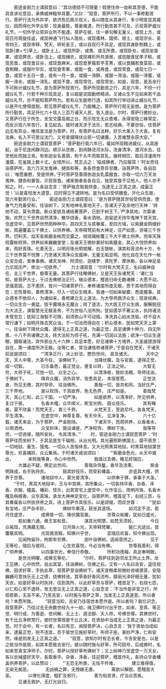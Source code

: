 <!-- { "loadSidebar": true } -->
　　密迹金刚力士谓寂意曰：“其功德勋不可限量！假使住命一劫称其至德，不能具宣讲论意旨，承佛威神粗举其要。”又曰：“寂意，菩萨所行，不以一事修勤苦行。菩萨行法为外异学，欲济危厄故示现义，各以随宜从其身行，多少明宣显其威仪，因而得化外学众邪；现身最胜，尊豪难逮，所行勤苦甚不可及，示现菩萨威仪礼节，一切外学众邪异业所不能逮。菩萨在彼，住一章句解无量义，或现上方，或现日月周旋往返，或现神通飞行仙人隐处，或现儒林、国师、居士，或现宗长、圣帝四王，或现帝释、梵天、转轮圣王，或以自现行不具足，或现其身卧荆棘上，或现卧[麥+弋]草上，或卧土上，或现所卧，或畏、或无所畏，或现卧处，或现坐食果，或现弊衣，或卧泡上，或现赭衣，或现裸形所共游居，或现服食犹孝子睒，或现恶食，或现食豆谷，或现食麻米，或现食萝菔若芋芜菁，或以食餔若食菜茹，或食荆棘，或服叶华实，或现食枣果，或能一食，或再食，或现常食，或现七日一食，或现十五日一食，或有一月一食，或服一渧酥，或服一渧油，或服一渧蜜，或服一渧水，或服一渧乳，或现不食，或现常住，或现常坐。如是，寂意，是及余行不可称计威仪礼节，是为菩萨所现苦行。菩萨所现勤苦之行，具足六年，不但一行威仪礼节，行若干种示现具足，复以超是坚固勤修精进。又诸众生不见如来若干品威仪礼节，亦不能知菩萨所为。若有众生能修行道，如其所行举动进止威仪礼节，以是开化使得度脱。若见菩萨威仪礼节，乃能睹之。菩萨所行观无妄想。是为菩萨所行勤苦，具足开化六十垓人三百万诸天人民，皆入道业。尔时，菩萨行微妙业。又菩萨行在于所生，坐宝交露高阁之台，而示现生无众患难，永得安隐三昧常定，而反示现六年苦行，复见起去。彼时诸天求于法乐，若志经典，不慕世俗，住菩萨边无有异业，唯班宣法是为菩萨。时，有菩萨名曰法种，好乐大乘入于大哀。复有法典，名入不可思议法门，又号普摄降伏众邪一切诸魔，入苦难慧永获大安。”
　　密迹金刚力士谓寂意菩萨：“菩萨勤行竟六年已，辄如所现精进威仪，从其座起，诣于尼连闲静河边。顺示从世故，到闲静流河水际，洗身清净，渡河水去，往至他处而独立焉。有弥迦女名善荫，构千头牛而取其乳，展转相饮，取后淳湩用作湩糜，在釜跳上数十丈。女怪所以，梵志占之：‘临成佛者，乃应服耳！’时女赍往诣菩萨所，及六万天龙鬼神、揵沓和等，各各赍食奇异甘膳，诣菩萨所，各自启曰：‘唯愿垂愍，受是供养。’于时菩萨受善荫弥迦女乳糜服食，亦取一切六万天龙鬼神、揵沓和妻饭，示现皆食。诸来施者各各自见，独受其食不见他人，他人亦不知之。时，一一人各自念言：‘菩萨独念取我供食，当逮无上正真之道，成最正觉！’以是喜悦发大道意，应时得立不退转地。是为名曰受供膳食。开化众生故，现六年勤苦行业。”
　　密迹金刚力士谓寂意曰：“是为菩萨随其世俗受供而食，使身气力充备安和，往诣树下。又有地神名善地天子，告诸天子及余地行天神：‘持地不动，莫令肃震。断众爱欲及诸结著菩萨，已到于树王下。’严净其地，次第诸施，欢然三千世界自然清净，散华烧香，香水洒地。迦留迹天持华鬼神下其天宫，住虚空中，见菩萨欣然雨种种华。其四天王与其眷属，至四方域，以紫磨金网缦妙帐，周遍覆盖三千佛土，以供养佛。天帝释梵前有大神足，庄严如意，咨嗟三千世界。忉利天、焰天各紫磨金帐而交露之，绀琉璃帐覆三千大千佛土供养。兜率天珠校露帐校饰，供养如来巍巍堂堂；及诸天王微妙甚好如紫磨金，其心大悦供养如来，雨好真珠。化善天王，以明月珠光明晃耀，白玉银帐，演其和音流布十方，令三千世界莫不悦豫；乃至诸天清净众宝威神，无量无垢显明。他化自在天化作一帐众宝合成，普奉事佛。诸天龙神、阿须伦、迦楼罗、真陀罗、摩休勒，各以神足圣力示现庄严，修治一切欲界。”
　　力士谓寂意：“尔时有大梵天王，名曰威神自在，主三千世界，极尊无量。其菩萨行往睹佛树，又是天王告诸梵天：‘诸仁当知，是菩萨大士，于过去佛修治正行，植众德本，稽首归命无数诸佛；大愿不动，坚强意固，志不患厌，皆兴一切诸菩萨行，奉修诸度所度无极，悉于其地而得自在；志性普和，善修清净，尽入一切众生根本，皆通一切如来秘要，悉度魔事。其众德本不依仰人，为诸如来，善修建立无上道法，为大导师救济众生；班宣经典，一切众生合一勇猛，拔乎魔境永无魔业；晓了道法，为大医王疗众生病，服解脱冠为大法王，演智慧光无极圣帝，不为世俗八法所拘。犹如莲华不著尘水，执持诸法未曾忽忘；犹如江海智不可限，如须弥山不可动摇，净洗其心如水洗垢，终不自大常行谦下；如明月珠去冥众浊，于一切法而得自在；积众德本，犹如梵天天上第一。往诣树下降伏众魔，逮得无上正真之道，为最正觉，具足诸佛十种力、四无所畏、十八不共诸佛之法，转大法轮为师子吼，充满一切润以法施；欲净一切众生道眼，摄取诸法，弃外邪业九十六种；具足本愿，好见诸佛十方境界，大圣威德游得自在，第一诸度所济无极。汝等仁者，常当谦恪恭诸菩萨。’于是自在梵天，于诸天前说是颂曰：
　　“‘清净正行，决上妙法，愍伤世间，
哀及诸天。
　　　天中之天，天人中尊，大圣今往，
诣佛树下。
　　　当降伏魔，及与官属，逮得正觉，
成一切智。
　　　已乐备悉，最正觉业，便复以转，
正法之轮。
　　　大智无穷，大师子吼，可悦一切，
众生之心。
　　　以清净故，致妙法眼，导师往诣，
于佛树下。
　　　降弃众魔，消外异学，皆悉具足，
本宿誓愿。
　　　正觉法身，所见无倦，其时导师，
往诣佛所。
　　　善哉一切，皆共和同，当好庄严，
三千界地。
　　　是以校饰，于其欲界，色无色界，
庄严如是。
　　　善哉梵天，其心仁和，此三千国，
一切严净。
　　　如是欲界，以清净好，所见供养，
复过于彼。
　　　名香木櫁，众华顺义，斯宝光明，
鼓众伎乐。
　　　其有睹者，莫不欣喜！而梵天王，
普三千界。
　　　从梵天王，至迦尼吒，各各梵天，
平生清净。
　　　在虚空中，神尊复尊，有天中天，
见净复净。
　　　六十亿载，诸天来会，为于菩萨，
严金刚场。
　　　下诸天华，而雨供养，众香香水，
以用洒地。
　　　众宝妙床，施设诸座，严净校饰，
佛树下坐。
　　　我等导师，一切咨嗟，随所安处，
令其清净。’”
　　时，密迹金刚力士谓寂意菩萨：“时菩萨往而坐树下，于其足底生千辐相，从出光明。其光遍照斯佛国土，靡不周至；一切地狱、畜生、饿鬼、一切众人苦恼休息。又大光照黑耳地狱，时黑耳地狱蒙世尊光，欢喜踊跃，众云集焉。于时诸天咸说颂曰：
　　“‘紫磨金色光，从天中眉出，
　　　来照我等身，令心中欣然。
　　　我值过去佛，睹见好瑞应，
　　　大雄必不疑，佛定出世间。
　　　善哉杂饰鬘，香华及涂熏，
　　　紫金明珠成，右手执持衣。
　　　鼓其妙伎乐，而受彩幡盖，
　　　亦竖其大幢，供养于世尊。
　　　诸地狱中人，蒙光普清净，
　　　以供奉于佛，承事于大圣。’
　　“于时，黑耳大地狱中，王与中宫俱，其所集众，一切各持华香、杂香、泽香、衣服、幢盖、幡彩、伎乐，出其宫宅上虚空中，化作宝云，雨明月珠、名香木櫁及栴檀香、众华真珠，承龙大神神足变化，诣菩萨所，稽首足下，右绕三匝，与其眷属各以所执供养之具，进上菩萨作其伎乐。以是颂偈，而叹世尊：
　　“‘犹如有宝地，庄严杂丰妙，
　　　佛树华果茂，获坐其道场。
　　　如河定不流，若月住虚空，
　　　成佛普一切，降伏魔官属。
　　　世尊众祐曜，犹如日盛光，
　　　若如重六通，蜂王宣和音。
　　　演其光明慧，如梵天须轮，
　　　今日众祐现，充满藏无限。
　　　日月珠火光，天帝释梵曜，
　　　能仁光适出，皆覆蔽其明。
　　　光现我宫殿，知佛兴乎世，
　　　显瑞应欢喜，知今佛出现。
　　　见闻拘留孙，拘那牟尼佛，
　　　迦叶诣佛树，适闻音供之。
　　　见于无等伦，瑞应与彼同，
　　　心生欢喜悦，今必当有佛。
　　　世尊我善利，得广供养佛，
　　　以四事世光，奉信行恭敬。
　　　所积功德福，具足奉明眼，
　　　是世光明曜，成佛无等伦。’　
　　“尔时，菩萨往到迦邻龙王所止土界。龙王见佛，心中欣然，自出其室，往诣佛树，住佛之右。又有一人名曰吉安，遥住视佛，因求好草，手执此草，观菩萨至诣佛树下。诸天宣畅柔软微妙咨嗟德音，安隐巍巍可意快乐无上之德，绕佛转进。其草香好香风流布，靡丽光泽好细无量，犹如天衣。如是好草以时执持，往到其所，以此好草贡与菩萨，稽首足下，右绕七匝，以仁和心至不退转，发无思议无上正真之道，心自念言：‘不当作是非宜之行，所观若斯，无吉不来。’乃至吉安，以时施与菩萨之草，当发无上正真道意。所以者何？本愿所致。
　　“寂意当知，吉安乃往宿世本愿作是。所以者何？我忆识念，寂意菩萨，乃往过去无央数世经九十一劫，维卫佛时兴出乎世，如来、至真、等正觉、明行成、为善逝、世间解、无上士、道法御、天人师，号佛世尊。其佛世时，有千比丘净修梵行。彼时世尊授是千比丘决，在贤劫中当成无上正真之道，为最正觉。时于会中，有一长者，名曰有志，闻授菩萨决，心自念言：‘我于贤劫当成如来，逮最正觉，则不违宜。吾于彼世见施好草时，布师子座，甚妙严净，仁和安然，缘是则发无上正真之道。’
　　“寂意，欲知尔时有志长者，今吉安是也。以是之故当作是观，如其本愿致吉安行。彼以随时施与好草，所可因号，后成佛时，名如来至真宝净师子。尔时，菩萨以授好草布佛树下；又上树神乃至虚空一万天女，各以衣裓盛好天华，各取香华、杂香、泽香，往迎菩萨，稽首作礼，各持众华香幡盖供养菩萨，以此赞曰：
　　“‘无恐无所畏，无怯不怀难，
　　　建立难得值，无染无痴恶。
　　　无凶祸之罪，无悭嫉无愚，
　　　离欲以解脱，愿稽首大圣。
　　　以律化得度，粗犷及邪行，
　　　善为俗良贤，疗治众苦疾。
　　　见诸无救护，无灯光自归，
